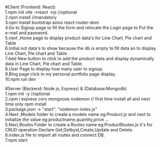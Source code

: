 #Client (Frontend: React)<br>
	1.npm init vite ->react ->js //optional<br>
	2.npm install //mandatory<br>
	3.npm install bootstrap axios react-router-dom<br>
	4.Go to Signup page to fill the form and relocate the Login page to Put the e-mail and password.<br>
    5.next ,Home page to display product data's for Line Chart, Pie chart and Table <br>
    6.Initial not data's to show because the db is empty to fill data an to display Line Chart, Pie chart and Table .<br>
    7.Add New button to click to add the product data and display dynamically data in Line Chart, Pie chart and Table.<br>
    8.User Page to display how many user to signup.<br>
    9.Blog page click in my personal portfolio page display.<br>
    10.npm run dev<br>

#Server (Backend: Node js, Express) & (Database:Mongodb)<br>
	1.npm init -y //optional<br>
	2.npm i express cors mongoose nodemon // first time install all and next time only npm install<br>
	3.package.json ->     "start": "nodemon index.js" <br>
	4.Next ,Models folder to create a models name eg:Product.js and next to initialize the value eg:productname,quantity,price ...  <br>
    5.Next,Routes Folder to create a Routes name eg:ProductRoutes.js it's for CRUD operation Declare Get,Getbyid,Create,Update and Delete.<br>
    6.index.js file to import all routes and connect DB.<br>
    7.npm start<br>
